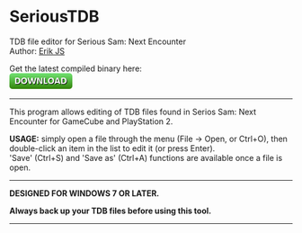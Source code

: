 # SeriousTDB
TDB file editor for Serious Sam: Next Encounter<br />
Author: [Erik JS](https://github.com/Erik-JS)

Get the latest compiled binary here:<br />
[![Dropbox](./download.png)](https://www.dropbox.com/sh/6ntyyap6tdmzaii/AAArIk3fEYo9GXjsL9S1NF5Sa?dl=0)

-----------------------------------------------------------

This program allows editing of TDB files found in Serios Sam: Next Encounter for GameCube and PlayStation 2.

**USAGE:** simply open a file through the menu (File -> Open, or Ctrl+O), then double-click an item in the list to edit it (or press Enter).<br />
'Save' (Ctrl+S) and 'Save as' (Ctrl+A) functions are available once a file is open.

-----------------------------------------------------------

**DESIGNED FOR WINDOWS 7 OR LATER.**

**Always back up your TDB files before using this tool.**

-----------------------------------------------------------

